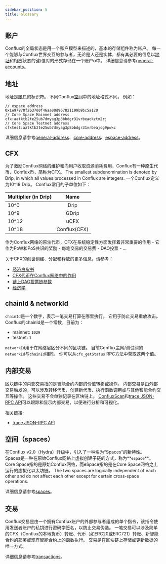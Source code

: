 ```yaml
---
sidebar_position: 5
title: Glossary
---
```


## 账户

Conflux的全局状态是用一个账户模型来描述的，基本的存储组件称为账户。 每一个能够与Conflux世界交互的参与者，无论是人还是实体，都有其必要的信息以[地址](#address)和相应状态的键/值对的形式存储在一个账户α中。 详细信息请参考[general-accounts](./accounts.md)。

## 地址

地址是[账户](#account)的标识符。 不同Conflux[空间](./spaces.md)中的地址格式不同。 例如：

``` 
// espace address
0x1e97870f263700f46aa00d967821199b9bc5a120
// Core Space Mainnet address
cfx:aatktb2te25ub7dmyag3p8bbdgr31vrbeackztm2rj
// Core Space Testnet address
cfxtest:aatktb2te25ub7dmyag3p8bbdgr31vrbeajcg9pwkc
```

详细信息请参考[general-address](./accounts.md#address)、[core-address](../../core/learn/core-space-basics/addresses.md)、[espace-address](../../espace/learn/accounts.md#mapped-addresses-in-cross-space-operations)。

## CFX

为了激励Conflux网络的维护和向用户收取资源消耗费用，Conflux有一种原生代币，Conflux币，简称为CFX。 The smallest subdenomination is denoted by Drip, in which all values processed in Conflux are integers. 一个Conflux定义为10^18 Drip。 Conflux常用的子单位如下：

| Multiplier (in Drip) |     Name     |
| -------------------- |:------------:|
| 10^0                 |     Drip     |
| 10^9                 |    GDrip     |
| 10^12                |     uCFX     |
| 10^18                | Conflux(CFX) |

作为Conflux网络的原生代币，CFX在系统稳定性方面发挥着非常重要的作用
    - 它作为PoW和PoS共识的奖励
    - 每笔交易的交易费
    - DAO投票
    - ...

关于CFX的创世创建、分配和释放的更多信息，请参考：

- [经济白皮书](https://confluxnetwork.org/files/Conflux_Economic_Paper_20201230.pdf)
- [CFX代币在Conflux网络中的作用](https://medium.com/conflux-network/the-role-of-the-cfx-token-in-the-conflux-network-5a56c2b43bb0)
- [链上DAO投票链参数](https://github.com/Conflux-Chain/CIPs/blob/master/CIPs/cip-94.md)
- [经济学](./economics.md)

## chainId & networkId
`chainId`是一个数字，表示一笔交易打算在哪里执行。 它用于防止交易重放攻击。 Conflux的chainId是一个常数，目前为：

* mainnet: `1029`
* testnet: `1`

`networkId`用于在网络层区分不同的区块链。 目前Conflux主网/测试网的`networkId`与`chainId`相同。 你可以从`cfx_getStatus` RPC方法中获取这两个值。

## 内部交易

区块链中的内部交易指的是智能合约内部的价值转移或操作。 内部交易是由外部交易触发的，可以涉及转移代币、创建新代币、执行函数调用或与其他智能合约交互等操作。 这些交易不会单独记录在区块链上。 [ConfluxScan](https://confluxscan.io)和[trace JSON-RPC API](../../core/build/json-rpc/trace-namespace.md)可以跟踪和显示内部交易，以便进行分析和可视化。

相关链接:

- [trace JSON-RPC API](../../core/build/json-rpc/trace-namespace.md)

## 空间（spaces）

在Conflux v2.0（Hydra）升级中，引入了一种名为“Spaces”的新特性。 Spaces是一种在原始Conflux网络上虚拟创建子链的方式，称为**`eSpace`**。  Core Space指的是原始Conflux网络，而eSpace指的是在Core Space网络之上运行的虚拟化以太坊链。 The two spaces are logically independent of each other and do not affect each other except for certain cross-space operations.

详细信息请参考[spaces](./spaces.md)。

## 交易

Conflux交易是由一个拥有Conflux账户的外部参与者组成的单个指令，该指令使用发送者账户的私钥进行密码学签名，以防止交易伪造。 一笔交易可以涉及简单的CFX（Conflux的本地货币）转账、代币（如ERC20或ERC721）转账、新智能合约的部署或现有智能合约上的函数执行。 交易是在区块链上存储或更新数据的唯一方式。

详细信息请参考[transactions](./transactions.md)。
